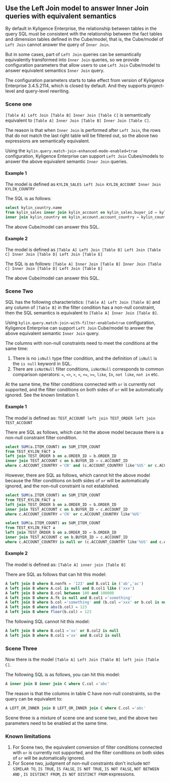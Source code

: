 ## Use the Left Join model to answer Inner Join queries with equivalent semantics

By default in Kyligence Enterprise, the relationship between tables in the query SQL must be consistent with the relationship between the fact tables and dimension tables defined in the Cube/model, that is, the Cube/model of `Left Join` cannot answer the query of `Inner Join`.

But in some cases,  part of `Left Join` queries can be semantically equivalently transformed into `Inner Join` queries, so we provide configuration parameters that allow users to use `Left Join`  Cube/model to answer equivalent semantics `Inner Join` query.

The configuration parameters starts to take effect from version of Kyligence Enterprise 3.4.5.2114, which is closed by default. And they supports project-level and query-level rewriting.



### Scene one
`[Table A] Left Join [Table B] Inner Join [Table C]` is semantically equivalent to `[Table A] Inner Join [Table B] Inner Join [Table C]`.

The reason is that when `Inner Join` is performed after `Left Join`, the rows that do not match the last right table will be filtered out, so the above two expressions are semantically equivalent.

Using the `kylin.query.match-join-enhanced-mode-enabled=true` configuration, Kyligence Enterprise can support `Left Join` Cubes/models to answer the above equivalent semantic `Inner Join` queries.

#### Example 1
The model is defined as `KYLIN_SALES Left Join KYLIN_ACCOUNT Inner Join KYLIN_COUNTRY`

The SQL is as follows:

```sql
select kylin_country.name
from kylin_sales inner join kylin_account on kylin_sales.buyer_id = kylin_account.account_id
inner join kylin_country on kylin_account.account_country = kylin_country.country
```

The above Cube/model can answer this SQL.

#### Example 2
The model is defined as `[Table A] Left Join [Table B] Left Join [Table C] Inner Join [Table D] Left Join [Table E]`

The SQL is as follows:
`[Table A] Inner Join [Table B] Inner Join [Table C] Inner Join [Table D] Left Join [Table E]`

The above Cube/model can answer this SQL.



### Scene Two

SQL has the following characteristics: `[Table A] Left Join [Table B]` and any column of `[Table B]` in the filter condition has a non-null constraint, then the SQL semantics is equivalent to `[Table A] Inner Join [Table B]`.

Using `kylin.query.match-join-with-filter-enabled=true` configuration, Kyligence Enterprise can support `Left Join` Cube/model to answer the above equivalent semantic `Inner Join` query.

The columns with non-null constraints need to meet the conditions at the same time:

1. There is no `isNull` type filter condition, and the definition of `isNull` is the `is null` keyword in SQL.
2. There are `isNotNull` filter conditions, `isNotNull` corresponds to common comparison operators: `=`, `<>`, `>`, `<`, `<=`, `>=`, `like`, `In`, `not like`, `not in` etc.

At the same time, the filter conditions connected with `or` is currently not supported, and the filter conditions on both sides of `or` will be automatically ignored. See the known limitation 1.

#### Example 1
The model is defined as: `TEST_ACCOUNT left join TEST_ORDER left join TEST_ACCOUNT`

There are SQL as follows, which can hit the above model because there is a non-null constraint filter condition.

```sql
select SUM(a.ITEM_COUNT) as SUM_ITEM_COUNT
from TEST_KYLIN_FACT a
left join TEST_ORDER b on a.ORDER_ID = b.ORDER_ID
inner join TEST_ACCOUNT c on b.BUYER_ID = c.ACCOUNT_ID
where c.ACCOUNT_COUNTRY ='CN' and (c.ACCOUNT_COUNTRY like'%US' or c.ACCOUNT_COUNTRY is null)
```

However, there are SQL as follows, which cannot hit the above model because the filter conditions on both sides of `or` will be automatically ignored, and the non-null constraint is not established.

```sql
select SUM(a.ITEM_COUNT) as SUM_ITEM_COUNT
from TEST_KYLIN_FACT a
left join TEST_ORDER b on a.ORDER_ID = b.ORDER_ID
inner join TEST_ACCOUNT c on b.BUYER_ID = c.ACCOUNT_ID
where c.ACCOUNT_COUNTRY ='CN' or c.ACCOUNT_COUNTRY like'%US'
```

```sql
select SUM(a.ITEM_COUNT) as SUM_ITEM_COUNT
from TEST_KYLIN_FACT a
left join TEST_ORDER b on a.ORDER_ID = b.ORDER_ID
inner join TEST_ACCOUNT c on b.BUYER_ID = c.ACCOUNT_ID
where c.ACCOUNT_COUNTRY is null or (c.ACCOUNT_COUNTRY like'%US' and c.ACCOUNT_COUNTRY ='CN')
```

#### Example 2
The model is defined as: `[Table A] inner join [Table B]`

There are SQL as follows that can hit this model:

```sql
A left join B where B.nonfk = '123' and B.col1 in ('ab','ac')
A left join B where A.col is null and B.col1 like ('xxx')
A left join B where B.col between 100 and 100000
A left join B where A.fk is null and B.col1 ='something'
A left join B where b.col ='something' and (b.col ='xxx' or b.col is null)
A left join B where abs(b.col) = 123
A left join B where floor(b.col) = 123
```

The following SQL cannot hit this model:

```sql
A left join B where B.col1 ='xx' or B.col2 is null
A left join B where B.col1 ='xx' and B.col2 is null
```



### Scene Three

Now there is the model `[Table A] Left Join [Table B] left join [Table C]`.

The following SQL is as follows, you can hit this model:
```sql
A inner join B inner join C where C.col ='abc'
```

The reason is that the columns in table C have non-null constraints, so the query can be equivalent to:

```sql
A LEFT_OR_INNER join B LEFT_OR_INNER join C where C.col ='abc'
```

Scene three is a mixture of scene one and scene two, and the above two parameters need to be enabled at the same time.



### Known limitations

1. For Scene two, the equivalent conversion of filter conditions connected with `or`  is currently not supported, and the filter conditions on both sides of `or` will be automatically ignored.
2. For  Scene two, judgment of non-null constraints don't include `NOT SIMILAR TO`, `IS TRUE`, `IS FALSE`, `IS NOT TRUE`, `IS NOT FALSE`, `NOT BETWEEN AND` , `IS DISTINCT FROM`, `IS NOT DISTINCT FROM` expressions.
